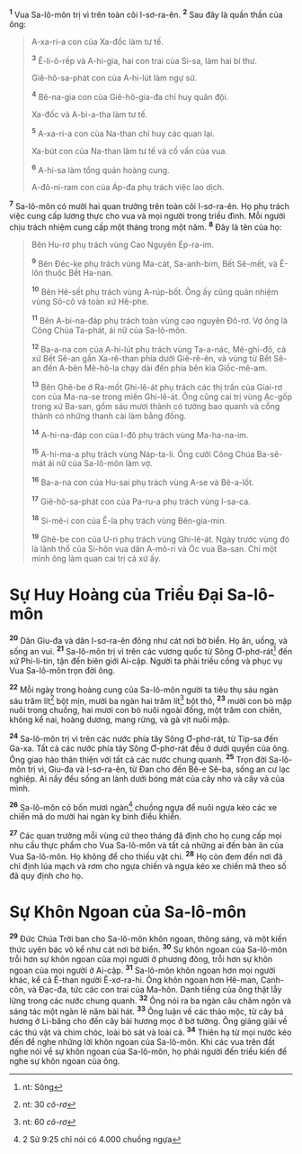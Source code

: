 <sup><b>1</b></sup> Vua Sa-lô-môn trị vì trên toàn cõi I-sơ-ra-ên. <sup><b>2</b></sup> Sau đây là quần thần của ông:

> A-xa-ri-a con của Xa-đốc làm tư tế.
> 
> <sup><b>3</b></sup> Ê-li-ô-rếp và A-hi-gia, hai con trai của Si-sa, làm hai bí thư.
> 
> Giê-hô-sa-phát con của A-hi-lút làm ngự sử.
> 
> <sup><b>4</b></sup> Bê-na-gia con của Giê-hô-gia-đa chỉ huy quân đội.
> 
> Xa-đốc và A-bi-a-tha làm tư tế.
> 
> <sup><b>5</b></sup> A-xa-ri-a con của Na-than chỉ huy các quan lại.
> 
> Xa-bút con của Na-than làm tư tế và cố vấn của vua.
> 
> <sup><b>6</b></sup> A-hi-sa làm tổng quản hoàng cung.
> 
> A-đô-ni-ram con của Áp-đa phụ trách việc lao dịch.

<sup><b>7</b></sup> Sa-lô-môn có mười hai quan trưởng trên toàn cõi I-sơ-ra-ên. Họ phụ trách việc cung cấp lương thực cho vua và mọi người trong triều đình. Mỗi người chịu trách nhiệm cung cấp một tháng trong một năm. <sup><b>8</b></sup> Ðây là tên của họ:

> Bên Hu-rơ phụ trách vùng Cao Nguyên Ép-ra-im.
>
> <sup><b>9</b></sup> Bên Ðéc-ke phụ trách vùng Ma-cát, Sa-anh-bim, Bết Sê-mết, và Ê-lôn thuộc Bết Ha-nan.
>
> <sup><b>10</b></sup> Bên Hê-sết phụ trách vùng A-rúp-bốt. Ông ấy cũng quản nhiệm vùng Sô-cô và toàn xứ Hê-phe.
>
> <sup><b>11</b></sup> Bên A-bi-na-đáp phụ trách toàn vùng cao nguyên Ðô-rơ. Vợ ông là Công Chúa Ta-phát, ái nữ của Sa-lô-môn.
>
> <sup><b>12</b></sup> Ba-a-na con của A-hi-lút phụ trách vùng Ta-a-nác, Mê-ghi-đô, cả xứ Bết Sê-an gần Xa-rê-than phía dưới Giê-rê-ên, và vùng từ Bết Sê-an đến A-bên Mê-hô-la chạy dài đến phía bên kia Giốc-mê-am.
>
> <sup><b>13</b></sup> Bên Ghê-be ở Ra-mốt Ghi-lê-át phụ trách các thị trấn của Giai-rơ con của Ma-na-se trong miền Ghi-lê-át. Ông cũng cai trị vùng Ạc-gốp trong xứ Ba-san, gồm sáu mươi thành có tường bao quanh và cổng thành có những thanh cài làm bằng đồng.
>
> <sup><b>14</b></sup> A-hi-na-đáp con của I-đô phụ trách vùng Ma-ha-na-im.
>
> <sup><b>15</b></sup> A-hi-ma-a phụ trách vùng Náp-ta-li. Ông cưới Công Chúa Ba-sê-mát ái nữ của Sa-lô-môn làm vợ.
>
> <sup><b>16</b></sup> Ba-a-na con của Hu-sai phụ trách vùng A-se và Bê-a-lốt.
>
> <sup><b>17</b></sup> Giê-hô-sa-phát con của Pa-ru-a phụ trách vùng I-sa-ca.
>
> <sup><b>18</b></sup> Si-mê-i con của Ê-la phụ trách vùng Bên-gia-min.
>
> <sup><b>19</b></sup> Ghê-be con của U-ri phụ trách vùng Ghi-lê-át. Ngày trước vùng đó là lãnh thổ của Si-hôn vua dân A-mô-ri và Óc vua Ba-san. Chỉ một mình ông làm quan cai trị cả xứ ấy.

# Sự Huy Hoàng của Triều Ðại Sa-lô-môn
<sup><b>20</b></sup> Dân Giu-đa và dân I-sơ-ra-ên đông như cát nơi bờ biển. Họ ăn, uống, và sống an vui. <sup><b>21</b></sup> Sa-lô-môn trị vì trên các vương quốc từ Sông Ơ-phơ-rát[^1-df680737-4e1d-416b-8b81-385845b3c2a7] đến xứ Phi-li-tin, tận đến biên giới Ai-cập. Người ta phải triều cống và phục vụ Vua Sa-lô-môn trọn đời ông.

<sup><b>22</b></sup> Mỗi ngày trong hoàng cung của Sa-lô-môn người ta tiêu thụ sáu ngàn sáu trăm lít[^2-df680737-4e1d-416b-8b81-385845b3c2a7] bột mịn, mười ba ngàn hai trăm lít[^3-df680737-4e1d-416b-8b81-385845b3c2a7] bột thô, <sup><b>23</b></sup> mười con bò mập nuôi trong chuồng, hai mươi con bò nuôi ngoài đồng, một trăm con chiên, không kể nai, hoàng dương, mang rừng, và gà vịt nuôi mập.

<sup><b>24</b></sup> Sa-lô-môn trị vì trên các nước phía tây Sông Ơ-phơ-rát, từ Típ-sa đến Ga-xa. Tất cả các nước phía tây Sông Ơ-phơ-rát đều ở dưới quyền của ông. Ông giao hảo thân thiện với tất cả các nước chung quanh. <sup><b>25</b></sup> Trọn đời Sa-lô-môn trị vì, Giu-đa và I-sơ-ra-ên, từ Ðan cho đến Bê-e Sê-ba, sống an cư lạc nghiệp. Ai nấy đều sống an lành dưới bóng mát của cây nho và cây vả của mình.

<sup><b>26</b></sup> Sa-lô-môn có bốn mươi ngàn[^4-df680737-4e1d-416b-8b81-385845b3c2a7] chuồng ngựa để nuôi ngựa kéo các xe chiến mã do mười hai ngàn kỵ binh điều khiển.

<sup><b>27</b></sup> Các quan trưởng mỗi vùng cứ theo tháng đã định cho họ cung cấp mọi nhu cầu thực phẩm cho Vua Sa-lô-môn và tất cả những ai đến bàn ăn của Vua Sa-lô-môn. Họ không để cho thiếu vật chi. <sup><b>28</b></sup> Họ còn đem đến nơi đã chỉ định lúa mạch và rơm cho ngựa chiến và ngựa kéo xe chiến mã theo số đã quy định cho họ.

# Sự Khôn Ngoan của Sa-lô-môn
<sup><b>29</b></sup> Ðức Chúa Trời ban cho Sa-lô-môn khôn ngoan, thông sáng, và một kiến thức uyên bác vô kể như cát nơi bờ biển. <sup><b>30</b></sup> Sự khôn ngoan của Sa-lô-môn trỗi hơn sự khôn ngoan của mọi người ở phương đông, trỗi hơn sự khôn ngoan của mọi người ở Ai-cập. <sup><b>31</b></sup> Sa-lô-môn khôn ngoan hơn mọi người khác, kể cả Ê-than người Ê-xơ-ra-hi. Ông khôn ngoan hơn Hê-man, Canh-côn, và Ðạc-đa, tức các con trai của Ma-hôn. Danh tiếng của ông thật lẫy lừng trong các nước chung quanh. <sup><b>32</b></sup> Ông nói ra ba ngàn câu châm ngôn và sáng tác một ngàn lẻ năm bài hát. <sup><b>33</b></sup> Ông luận về các thảo mộc, từ cây bá hương ở Li-băng cho đến cây bài hương mọc ở bờ tường. Ông giảng giải về các thú vật và chim chóc, loài bò sát và loài cá. <sup><b>34</b></sup> Thiên hạ từ mọi nước kéo đến để nghe những lời khôn ngoan của Sa-lô-môn. Khi các vua trên đất nghe nói về sự khôn ngoan của Sa-lô-môn, họ phái người đến triều kiến để nghe sự khôn ngoan của ông.

[^1-df680737-4e1d-416b-8b81-385845b3c2a7]: nt: Sông
[^2-df680737-4e1d-416b-8b81-385845b3c2a7]: nt: 30 *cô-rơ*
[^3-df680737-4e1d-416b-8b81-385845b3c2a7]: nt: 60 *cô-rơ*
[^4-df680737-4e1d-416b-8b81-385845b3c2a7]: 2 Sử 9:25 chỉ nói có 4.000 chuồng ngựa